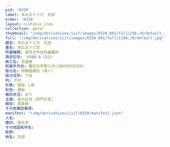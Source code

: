 ```yaml
---
pid: '0320'
label: 末広五十三次　石部
order: '0320'
layout: nishikie_item
collection: qatar
thumbnail: "/img/derivatives/iiif/images/0320_001/full/250,/0/default.jpg"
full: "/img/derivatives/iiif/images/0320_001/full/1140,/0/default.jpg"
題名: 末広五十三次　石部
書名: 末広五十三次
所蔵機関: 東京大学史料編纂所
請求記号: '0380-8-(52)'
画工名: 芳盛画
和暦年月日: 慶応元年閏５月(18650055550)
版元名: 相模屋藤吉（相ト）
版元住所: 下谷
判: 大判
形態: 竪絵 １枚
彩色: 錦絵
検印状況: あり
主題: 長州征伐（禁門の変）
細目: 風景画
その他書誌事項: 
manifest: "/img/derivatives/iiif/0320/manifest.json"
人名: 
検印: 閏五改
その他固有件名: 
彫師: 
地名: 石部
---
```

